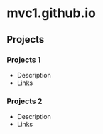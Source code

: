 # mvc1.github.io

## Projects
### Projects 1
- Description
- Links

### Projects 2
- Description
- Links
